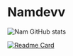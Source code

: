 # Namdevv

![Nam GitHub stats](https://github-readme-stats.vercel.app/api?username=Namdevv&show_icons=true&theme=transparent)

[![Readme Card](https://github-readme-stats.vercel.app/api/pin/?username=Namdevv&repo=hazardous_detection)](https://github.com/Namdevv/hazardous_detection)

